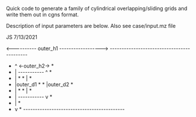 Quick code to generate a family of
cylindrical overlapping/sliding grids and
write them out in cgns format.

Description of input parameters are below.
Also see case/input.mz file

JS 7/13/2021

<----------      outer_h1 ------------------>
*-------------------------------------------*
* ^              <-outer_h2->               *
* |             *-----------* ^             *
* |             *           * |             *
* |outer_d1     *           * |outer_d2     *
* |             *           * |             *
* |             *-----------* v             *
* |                                         *
* v                                         * 
*-------------------------------------------*
